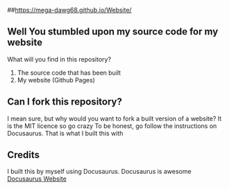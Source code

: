 ##https://mega-dawg68.github.io/Website/
## Well You stumbled upon my source code for my website

What will you find in this repository?

 1. The source code that has been built
 2. My website (Github Pages)

## Can I fork this repository?
I mean sure, but why would you want to fork a built version of a website?
It is the MIT licence so go crazy
To be honest, go follow the instructions on Docusaurus. That is what I built this with
## Credits
I built this by myself using Docusaurus. Docusaurus is awesome
[Docusaurus Website](https://docusaurus.io/)
